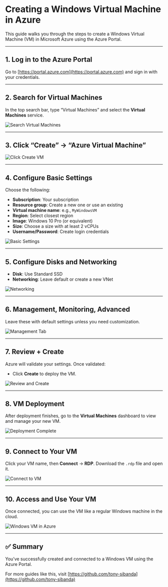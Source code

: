 # Creating a Windows Virtual Machine in Azure

This guide walks you through the steps to create a Windows Virtual Machine (VM) in Microsoft Azure using the Azure Portal.

---

## 1. Log in to the Azure Portal

Go to [https://portal.azure.com](https://portal.azure.com) and sign in with your credentials.

---

## 2. Search for Virtual Machines

In the top search bar, type “Virtual Machines” and select the **Virtual Machines** service.

![Search Virtual Machines](images/Screenshot%20VM%202.png)

---

## 3. Click “Create” → “Azure Virtual Machine”

![Click Create VM](images/Screenshot%20VM%205.png)

---

## 4. Configure Basic Settings

Choose the following:

- **Subscription**: Your subscription
- **Resource group**: Create a new one or use an existing
- **Virtual machine name**: e.g., `MyWindowsVM`
- **Region**: Select closest region
- **Image**: Windows 10 Pro (or equivalent)
- **Size**: Choose a size with at least 2 vCPUs
- **Username/Password**: Create login credentials

![Basic Settings](images/Screenshot%20VM%2010.png)

---

## 5. Configure Disks and Networking

- **Disk**: Use Standard SSD
- **Networking**: Leave default or create a new VNet

![Networking](images/Screenshot%20VM%2011.png)

---

## 6. Management, Monitoring, Advanced

Leave these with default settings unless you need customization.

![Management Tab](images/Screenshot%20VM%2012.png)

---

## 7. Review + Create

Azure will validate your settings. Once validated:

- Click **Create** to deploy the VM.

![Review and Create](images/Screenshot%20VM%2014.png)

---

## 8. VM Deployment

After deployment finishes, go to the **Virtual Machines** dashboard to view and manage your new VM.

![Deployment Complete](images/Screenshot%20VM%2018.png)

---

## 9. Connect to Your VM

Click your VM name, then **Connect** → **RDP**. Download the `.rdp` file and open it.

![Connect to VM](images/Screenshot%20VM%2019.png)

---

## 10. Access and Use Your VM

Once connected, you can use the VM like a regular Windows machine in the cloud.

![Windows VM in Azure](images/Screenshot%20VM%2030.png)

---

## ✅ Summary

You’ve successfully created and connected to a Windows VM using the Azure Portal.

For more guides like this, visit [https://github.com/tony-sibanda](https://github.com/tony-sibanda)

